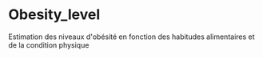 # Obesity_level
Estimation des niveaux d'obésité en fonction des habitudes alimentaires et de la condition physique
